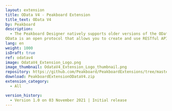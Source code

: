 ```yaml
---
layout: extension
title: OData V4 - Peakboard Extension
title_text: OData V4
by: Peakboard
description: 
  - The Peakboard Designer natively supports older versions of the OData protocol. To connect services with the OData V4 protocol as a data source in Peakboard, you can use this extension.
OData is an open protocol that allows you to create and use RESTful APIs. With our extension, you can read the APIs that return the data in JSON format.
lang: en
weight: 1000
isDraft: true
ref: odatav4
image: OdataV4_Extension_Logo.png
image_thumbnail: OdataV4_Extension_Logo_thumbnail.png
repository: https://github.com/Peakboard/PeakboardExtensions/tree/master/ODataV4
download: PeakboardExtensionODataV4.zip
extension_category:
  - All

version_history:
  - Version 1.0 on 03 November 2021 | Initial release
---
```

